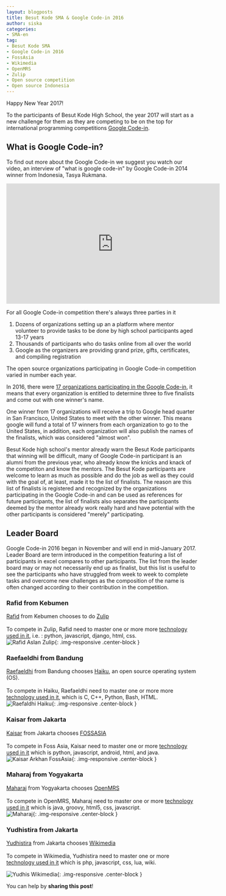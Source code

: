 ```yaml
---
layout: blogposts
title: Besut Kode SMA & Google Code-in 2016
author: siska
categories:
- SMA-en
tag:
- Besut Kode SMA
- Google Code-in 2016
- FossAsia
- Wikimedia
- OpenMRS
- Zulip
- Open source competition 
- Open source Indonesia 
---
```

Happy New Year 2017! 

To the participants of Besut Kode High School, the year 2017 will start as a new challenge for them as they are competing to be on the top for international programming competitions [Google Code-in](https://developers.google.com/open-source/gci/). 

## What is Google Code-in? 

To find out more about the Google Code-in we suggest you watch our video, an interview of "what is google code-in" 
by Google Code-in 2014 winner from Indonesia, Tasya Rukmana.

<div class="video-container">
<iframe width="560" height="315" src="https://www.youtube.com/embed/Sj_NST0OhUc" frameborder="0" allowfullscreen></iframe>
</div>

For all Google Code-in competition there's always three parties in it<br>
1. Dozens of organizations setting up an a platform where mentor volunteer to provide tasks to be done by high school participants aged 13-17 years<br>
2. Thousands of participants who do tasks online from all over the world<br>
3. Google as the organizers are providing grand prize, gifts, certificates, and compiling registration<br>

The open source organizations participating in Google Code-in competition varied in number each year. 

In 2016, there were [17 organizations participating in the Google Code-in](https://codein.withgoogle.com/organizations/), it means that every organization is entitled to determine three to five finalists and come out with one winner's name.

One winner from 17 organizations will receive a trip to Google head quarter in San Francisco, United States to meet with the other winner. This means google will fund a total of 17 winners from each organization to go to the United States, in addition, each organization will also publish the names of the finalists, which was considered "almost won". 

Besut Kode high school's mentor already warn the Besut Kode participants that winning will be difficult, many of Google Code-in participant is an alumni from the previous year, who already know the knicks and knack of the competiton and know the mentors. The Besut Kode participants are welcome to learn as much as possible and do the job as well as they could with the goal of, at least, made it to the list of finalists. The reason are this list of finalists is registered and recognized by the organizations participating in the Google Code-in and can be used as references for future participants, the list of finalists also separates the participants deemed by the mentor already work really hard and have potential with the other participants is considered "merely" participating.

## Leader Board
Google Code-in 2016 began in November and will end in mid-January 2017. Leader Board are term introduced in the competition featuring a list of participants in excel compares to other participants. The list from the leader board may or may not necessarily end up as finalist, but this list is useful to see the participants who have struggled from week to week to complete tasks and overcome new challenges as the composition of the name is often changed according to their contribution in the competition.

### Rafid from Kebumen

[Rafid](https://github.com/rafidaslam) from Kebumen chooses to do [Zulip](https://zulip.org/)<br><br>To compete in Zulip, Rafid need to master one or more more [technology used in it](https://codein.withgoogle.com/organizations/zulip/), i.e. : python, javascript, django, html, css. <br>![Rafid Aslan Zulip](http://wikimedia-id.github.io/besutkode/img/blog/Zulip%20Rafid%20Aslan.png "Rafid Aslan Zulip"){: .img-responsive .center-block }

### Raefaeldhi from Bandung

[Raefaeldhi](https://github.com/raefaldhia) from Bandung chooses [Haiku](https://www.haiku-os.org/), an open source operating system (OS). <br><br>To compete in Haiku, Raefaeldhi need to master one or more more [technology used in it](https://codein.withgoogle.com/organizations/haiku-inc/), which is C, C++, Python, Bash, HTML. <br>![Raefaldhi Haiku](http://wikimedia-id.github.io/besutkode/img/blog/Haiku%20Leader%20Board.png "Raefaldhi Haiku"){: .img-responsive .center-block }

### Kaisar from Jakarta

[Kaisar](https://github.com/yukiisbored) from Jakarta chooses [FOSSASIA](http://fossasia.org/) <br><br>To compete in Foss Asia, Kaisar need to master one or more [technology used in it](https://codein.withgoogle.com/organizations/fossasia/) which is python, javascript, android, html, and java. <br> ![Kaisar Arkhan FossAsia](http://wikimedia-id.github.io/besutkode/img/blog/Yuki%20Foss%20Asia%20Leaderboard.png "Kaisar Arkhan Foss Asia"){: .img-responsive .center-block }

### Maharaj from Yogyakarta

[Maharaj](https://github.com/Magicpotatoes2) from Yogyakarta chooses [OpenMRS](http://openmrs.org/) <br><br>To compete in OpenMRS, Maharaj need to master one or more [technology used in it](https://codein.withgoogle.com/organizations/openmrs/) which is java, groovy, html5, css, javascript. <br>![Maharaj](http://wikimedia-id.github.io/besutkode/img/blog/MagicPotatoes%20Maharaj%20Yogya%20OpenMRS%20GCI.png "Maharaj Open MRS"){: .img-responsive .center-block } 

### Yudhistira from Jakarta

[Yudhistira](https://github.com/SacredWKnight) from Jakarta chooses [Wikimedia](https://wikimediafoundation.org/wiki/Home) <br><br>To compete in Wikimedia, Yudhistira need to master one or more [technology used in it](https://codein.withgoogle.com/organizations/wikimedia/) which is php, javascript, css, lua, wiki. 

![Yudhis Wikimedia](http://wikimedia-id.github.io/besutkode/img/blog/Yudhis%20GCI%20Wikimedia.png "Yudhis Wikimedia"){: .img-responsive .center-block }

You can help by **sharing this post**! 


